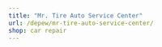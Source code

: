 ```yaml
---
title: "Mr. Tire Auto Service Center"
url: /depew/mr-tire-auto-service-center/
shop: car repair
---
```

